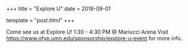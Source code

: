 +++
title = "Explore U"
date = 2018-09-01

template = "post.html"
+++

Come see us at Explore U! 
1:30 - 4:30 PM @ Mariucci Arena
Visit https://www.ofyp.umn.edu/sponsorship/explore-u-event for more info. 
<!-- more -->


